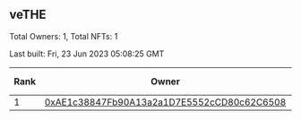 ## veTHE

Total Owners: 1, Total NFTs: 1

Last built: Fri, 23 Jun 2023 05:08:25 GMT

| Rank | Owner | Voting Power | Influence | NFTs Id |
| --- | --- | --- | --- | --- |
  | 1 | [0xAE1c38847Fb90A13a2a1D7E5552cCD80c62C6508](https://debank.com/profile/0xAE1c38847Fb90A13a2a1D7E5552cCD80c62C6508?chain=bsc) | 2,304,583.662 | 4.17737% | 1 |